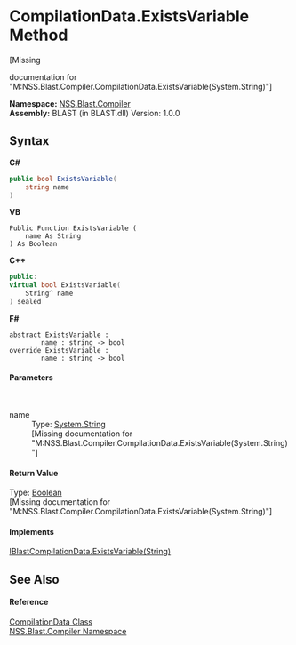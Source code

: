 # CompilationData.ExistsVariable Method 
 

\[Missing <summary> documentation for "M:NSS.Blast.Compiler.CompilationData.ExistsVariable(System.String)"\]

**Namespace:**&nbsp;<a href="26a25caa-f50b-92ad-f15c-dbb9db1493ae">NSS.Blast.Compiler</a><br />**Assembly:**&nbsp;BLAST (in BLAST.dll) Version: 1.0.0

## Syntax

**C#**<br />
``` C#
public bool ExistsVariable(
	string name
)
```

**VB**<br />
``` VB
Public Function ExistsVariable ( 
	name As String
) As Boolean
```

**C++**<br />
``` C++
public:
virtual bool ExistsVariable(
	String^ name
) sealed
```

**F#**<br />
``` F#
abstract ExistsVariable : 
        name : string -> bool 
override ExistsVariable : 
        name : string -> bool 
```


#### Parameters
&nbsp;<dl><dt>name</dt><dd>Type: <a href="https://docs.microsoft.com/dotnet/api/system.string" target="_blank" rel="noopener noreferrer">System.String</a><br />\[Missing <param name="name"/> documentation for "M:NSS.Blast.Compiler.CompilationData.ExistsVariable(System.String)"\]</dd></dl>

#### Return Value
Type: <a href="https://docs.microsoft.com/dotnet/api/system.boolean" target="_blank" rel="noopener noreferrer">Boolean</a><br />\[Missing <returns> documentation for "M:NSS.Blast.Compiler.CompilationData.ExistsVariable(System.String)"\]

#### Implements
<a href="e6b915e2-bafd-1b3a-bd25-529e71109173">IBlastCompilationData.ExistsVariable(String)</a><br />

## See Also


#### Reference
<a href="52667f7e-8dc6-6543-e265-fdc90d6834fa">CompilationData Class</a><br /><a href="26a25caa-f50b-92ad-f15c-dbb9db1493ae">NSS.Blast.Compiler Namespace</a><br />